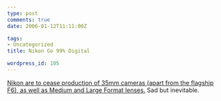 ```yaml
---
type: post
comments: true
date: 2006-01-12T11:11:00Z

tags:
- Uncategorized
title: Nikon Go 99% Digital

wordpress_id: 105
---
```


[Nikon are to cease production of 35mm cameras (apart from the flagship F6), as well as Medium and Large Format lenses.](http://www.nikon.co.uk/press_room/releases/show.aspx?rid=201) Sad but inevitable.
